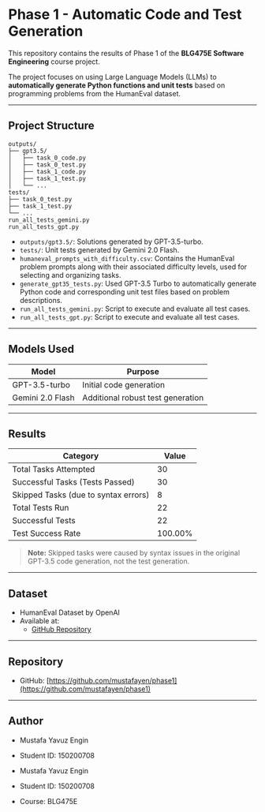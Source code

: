 # Phase 1 - Automatic Code and Test Generation

This repository contains the results of Phase 1 of the **BLG475E Software Engineering** course project.

The project focuses on using Large Language Models (LLMs) to **automatically generate Python functions and unit tests** based on programming problems from the HumanEval dataset.

---

## Project Structure

```
outputs/
├── gpt3.5/
│   ├── task_0_code.py
│   ├── task_0_test.py
│   ├── task_1_code.py
│   ├── task_1_test.py
│   └── ...
tests/
├── task_0_test.py
├── task_1_test.py
└── ...
run_all_tests_gemini.py
run_all_tests_gpt.py
```

- `outputs/gpt3.5/`: Solutions generated by GPT-3.5-turbo.
- `tests/`: Unit tests generated by Gemini 2.0 Flash.
- `humaneval_prompts_with_difficulty.csv`: Contains the HumanEval problem prompts along with their associated difficulty levels, used for selecting and organizing tasks.
- `generate_gpt35_tests.py`: Used GPT-3.5 Turbo to automatically generate Python code and corresponding unit test files based on problem descriptions.
- `run_all_tests_gemini.py`: Script to execute and evaluate all test cases.
- `run_all_tests_gpt.py`: Script to execute and evaluate all test cases.


---

## Models Used

| Model              | Purpose                    |
| ------------------ | -------------------------- |
| GPT-3.5-turbo       | Initial code generation     |
| Gemini 2.0 Flash    | Additional robust test generation |

---

## Results

| Category | Value |
| -------- | ----- |
| Total Tasks Attempted | 30 |
| Successful Tasks (Tests Passed) | 30 |
| Skipped Tasks (due to syntax errors) | 8 |
| Total Tests Run | 22 |
| Successful Tests | 22 |
| Test Success Rate | 100.00% |

> **Note:** Skipped tasks were caused by syntax issues in the original GPT-3.5 code generation, not the test generation.

---

## Dataset

- HumanEval Dataset by OpenAI
- Available at:
  - [GitHub Repository](https://github.com/openai/human-eval)

---

## Repository

- GitHub: [https://github.com/mustafayen/phase1](https://github.com/mustafayen/phase1)

---

## Author

- Mustafa Yavuz Engin  
- Student ID: 150200708

- Mustafa Yavuz Engin  
- Student ID: 150200708

- Course: BLG475E